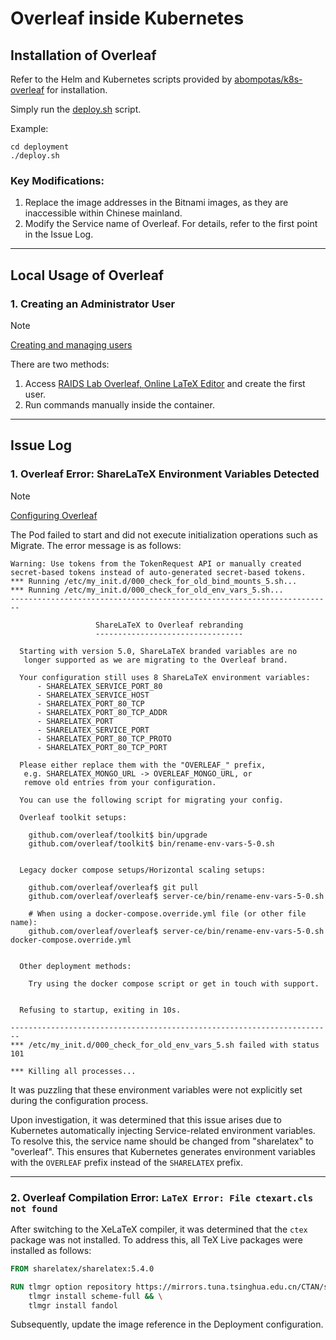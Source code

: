 # Overleaf inside Kubernetes

## Installation of Overleaf

Refer to the Helm and Kubernetes scripts provided by [abompotas/k8s-overleaf](https://github.com/abompotas/k8s-overleaf) for installation.

Simply run the [deploy.sh](/deployment/deploy.sh) script. 

Example:
```
cd deployment
./deploy.sh
```

### Key Modifications:

1. Replace the image addresses in the Bitnami images, as they are inaccessible within Chinese mainland.
2. Modify the Service name of Overleaf. For details, refer to the first point in the Issue Log.

---

## Local Usage of Overleaf

### 1. Creating an Administrator User

> [!NOTE]
> [Creating and managing users](https://github.com/overleaf/overleaf/wiki/Creating-and-managing-users)

There are two methods:

1. Access [RAIDS Lab Overleaf, Online LaTeX Editor](https://overleaf.crater.act.buaa.edu.cn/launchpad) and create the first user.
2. Run commands manually inside the container.

---

## Issue Log

### 1. Overleaf Error: ShareLaTeX Environment Variables Detected

> [!NOTE] 
> [Configuring Overleaf](https://github.com/overleaf/overleaf/wiki/Configuring-Overleaf)

The Pod failed to start and did not execute initialization operations such as Migrate. The error message is as follows:

```shell
Warning: Use tokens from the TokenRequest API or manually created secret-based tokens instead of auto-generated secret-based tokens.
*** Running /etc/my_init.d/000_check_for_old_bind_mounts_5.sh...
*** Running /etc/my_init.d/000_check_for_old_env_vars_5.sh...
------------------------------------------------------------------------

                   ShareLaTeX to Overleaf rebranding
                   ---------------------------------

  Starting with version 5.0, ShareLaTeX branded variables are no
   longer supported as we are migrating to the Overleaf brand.

  Your configuration still uses 8 ShareLaTeX environment variables:
      - SHARELATEX_SERVICE_PORT_80
      - SHARELATEX_SERVICE_HOST
      - SHARELATEX_PORT_80_TCP
      - SHARELATEX_PORT_80_TCP_ADDR
      - SHARELATEX_PORT
      - SHARELATEX_SERVICE_PORT
      - SHARELATEX_PORT_80_TCP_PROTO
      - SHARELATEX_PORT_80_TCP_PORT

  Please either replace them with the "OVERLEAF_" prefix,
   e.g. SHARELATEX_MONGO_URL -> OVERLEAF_MONGO_URL, or
   remove old entries from your configuration.

  You can use the following script for migrating your config.

  Overleaf toolkit setups:

    github.com/overleaf/toolkit$ bin/upgrade
    github.com/overleaf/toolkit$ bin/rename-env-vars-5-0.sh


  Legacy docker compose setups/Horizontal scaling setups:

    github.com/overleaf/overleaf$ git pull
    github.com/overleaf/overleaf$ server-ce/bin/rename-env-vars-5-0.sh

    # When using a docker-compose.override.yml file (or other file name):
    github.com/overleaf/overleaf$ server-ce/bin/rename-env-vars-5-0.sh docker-compose.override.yml


  Other deployment methods:

    Try using the docker compose script or get in touch with support.


  Refusing to startup, exiting in 10s.

------------------------------------------------------------------------
*** /etc/my_init.d/000_check_for_old_env_vars_5.sh failed with status 101

*** Killing all processes...
```

It was puzzling that these environment variables were not explicitly set during the configuration process.

Upon investigation, it was determined that this issue arises due to Kubernetes automatically injecting Service-related environment variables. To resolve this, the service name should be changed from "sharelatex" to "overleaf". This ensures that Kubernetes generates environment variables with the `OVERLEAF` prefix instead of the `SHARELATEX` prefix.

---

### 2. Overleaf Compilation Error: `LaTeX Error: File ctexart.cls not found`

After switching to the XeLaTeX compiler, it was determined that the `ctex` package was not installed. To address this, all TeX Live packages were installed as follows:

```dockerfile
FROM sharelatex/sharelatex:5.4.0

RUN tlmgr option repository https://mirrors.tuna.tsinghua.edu.cn/CTAN/systems/texlive/tlnet && \
    tlmgr install scheme-full && \
    tlmgr install fandol
```

Subsequently, update the image reference in the Deployment configuration.